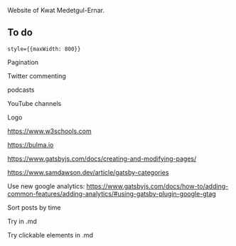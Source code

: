 Website of Kwat Medetgul-Ernar.

## To do

`style={{maxWidth: 800}}`

Pagination

Twitter commenting

podcasts

YouTube channels

Logo

https://www.w3schools.com

https://bulma.io

https://www.gatsbyjs.com/docs/creating-and-modifying-pages/

https://www.samdawson.dev/article/gatsby-categories

Use new google analytics: https://www.gatsbyjs.com/docs/how-to/adding-common-features/adding-analytics/#using-gatsby-plugin-google-gtag

Sort posts by time

Try <Terms></Terms> in .md

Try clickable elements in .md
